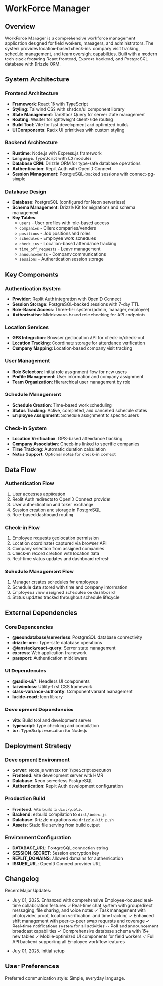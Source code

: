 # WorkForce Manager

## Overview

WorkForce Manager is a comprehensive workforce management application designed for field workers, managers, and administrators. The system provides location-based check-ins, company visit tracking, schedule management, and team oversight capabilities. Built with a modern tech stack featuring React frontend, Express backend, and PostgreSQL database with Drizzle ORM.

## System Architecture

### Frontend Architecture
- **Framework**: React 18 with TypeScript
- **Styling**: Tailwind CSS with shadcn/ui component library
- **State Management**: TanStack Query for server state management
- **Routing**: Wouter for lightweight client-side routing
- **Build Tool**: Vite for fast development and optimized builds
- **UI Components**: Radix UI primitives with custom styling

### Backend Architecture
- **Runtime**: Node.js with Express.js framework
- **Language**: TypeScript with ES modules
- **Database ORM**: Drizzle ORM for type-safe database operations
- **Authentication**: Replit Auth with OpenID Connect
- **Session Management**: PostgreSQL-backed sessions with connect-pg-simple

### Database Design
- **Database**: PostgreSQL (configured for Neon serverless)
- **Schema Management**: Drizzle Kit for migrations and schema management
- **Key Tables**:
  - `users` - User profiles with role-based access
  - `companies` - Client companies/vendors
  - `positions` - Job positions and roles
  - `schedules` - Employee work schedules
  - `check_ins` - Location-based attendance tracking
  - `time_off_requests` - Leave management
  - `announcements` - Company communications
  - `sessions` - Authentication session storage

## Key Components

### Authentication System
- **Provider**: Replit Auth integration with OpenID Connect
- **Session Storage**: PostgreSQL-backed sessions with 7-day TTL
- **Role-Based Access**: Three-tier system (admin, manager, employee)
- **Authorization**: Middleware-based role checking for API endpoints

### Location Services
- **GPS Integration**: Browser geolocation API for check-in/check-out
- **Location Tracking**: Coordinate storage for attendance verification
- **Company Mapping**: Location-based company visit tracking

### User Management
- **Role Selection**: Initial role assignment flow for new users
- **Profile Management**: User information and company assignment
- **Team Organization**: Hierarchical user management by role

### Schedule Management
- **Schedule Creation**: Time-based work scheduling
- **Status Tracking**: Active, completed, and cancelled schedule states
- **Employee Assignment**: Schedule assignment to specific users

### Check-in System
- **Location Verification**: GPS-based attendance tracking
- **Company Association**: Check-ins linked to specific companies
- **Time Tracking**: Automatic duration calculation
- **Notes Support**: Optional notes for check-in context

## Data Flow

### Authentication Flow
1. User accesses application
2. Replit Auth redirects to OpenID Connect provider
3. User authentication and token exchange
4. Session creation and storage in PostgreSQL
5. Role-based dashboard routing

### Check-in Flow
1. Employee requests geolocation permission
2. Location coordinates captured via browser API
3. Company selection from assigned companies
4. Check-in record creation with location data
5. Real-time status updates and dashboard refresh

### Schedule Management Flow
1. Manager creates schedules for employees
2. Schedule data stored with time and company information
3. Employees view assigned schedules on dashboard
4. Status updates tracked throughout schedule lifecycle

## External Dependencies

### Core Dependencies
- **@neondatabase/serverless**: PostgreSQL database connectivity
- **drizzle-orm**: Type-safe database operations
- **@tanstack/react-query**: Server state management
- **express**: Web application framework
- **passport**: Authentication middleware

### UI Dependencies
- **@radix-ui/***: Headless UI components
- **tailwindcss**: Utility-first CSS framework
- **class-variance-authority**: Component variant management
- **lucide-react**: Icon library

### Development Dependencies
- **vite**: Build tool and development server
- **typescript**: Type checking and compilation
- **tsx**: TypeScript execution for Node.js

## Deployment Strategy

### Development Environment
- **Server**: Node.js with tsx for TypeScript execution
- **Frontend**: Vite development server with HMR
- **Database**: Neon serverless PostgreSQL
- **Authentication**: Replit Auth development configuration

### Production Build
- **Frontend**: Vite build to `dist/public`
- **Backend**: esbuild compilation to `dist/index.js`
- **Database**: Drizzle migrations via `drizzle-kit push`
- **Assets**: Static file serving from build output

### Environment Configuration
- **DATABASE_URL**: PostgreSQL connection string
- **SESSION_SECRET**: Session encryption key
- **REPLIT_DOMAINS**: Allowed domains for authentication
- **ISSUER_URL**: OpenID Connect provider URL

## Changelog

Recent Major Updates:
- July 01, 2025. Enhanced with comprehensive Employee-focused real-time collaboration features
  ✓ Real-time chat system with group/direct messaging, file sharing, and voice notes
  ✓ Task management with photo/video proof, location verification, and time tracking
  ✓ Enhanced shift management with peer-to-peer swap requests and coverage
  ✓ Real-time notifications system for all activities
  ✓ Poll and announcement broadcast capabilities
  ✓ Comprehensive database schema with 15+ new tables
  ✓ Mobile-optimized UI components for field workers
  ✓ Full API backend supporting all Employee workflow features

- July 01, 2025. Initial setup

## User Preferences

Preferred communication style: Simple, everyday language.
